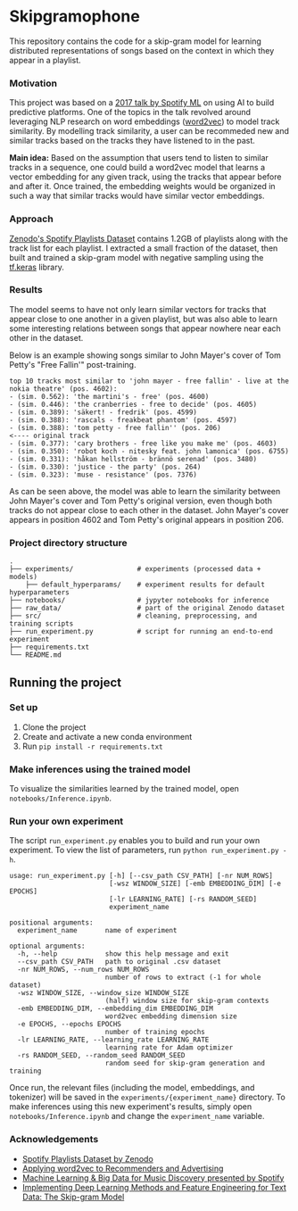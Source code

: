 # Skipgramophone

This repository contains the code for a skip-gram model for learning distributed representations of songs based on the context in which they appear in a playlist.

### Motivation

This project was based on a [2017 talk by Spotify ML](https://youtu.be/HKW_v0xLHH4) on using AI to build predictive platforms. One of the topics in the talk revolved around leveraging NLP research on word embeddings ([word2vec](https://arxiv.org/abs/1301.3781)) to model track similarity. By modelling track similarity, a user can be recommeded new and similar tracks based on the tracks they have listened to in the past.

**Main idea:** Based on the assumption that users tend to listen to similar tracks in a sequence, one could build a word2vec model that learns a vector embedding for any given track, using the tracks that appear before and after it. Once trained, the embedding weights would be organized in such a way that similar tracks would have similar vector embeddings.

### Approach

[Zenodo's Spotify Playlists Dataset](https://zenodo.org/record/2594557) contains 1.2GB of playlists along with the track list for each playlist. I extracted a small fraction of the dataset, then built and trained a skip-gram model with negative sampling using the [tf.keras](https://www.tensorflow.org/api_docs/python/tf/keras) library.

### Results

The model seems to have not only learn similar vectors for tracks that appear close to one another in a given playlist, but was also able to learn some interesting relations between songs that appear nowhere near each other in the dataset.

Below is an example showing songs similar to John Mayer's cover of Tom Petty's "Free Fallin'" post-training.

```
top 10 tracks most similar to 'john mayer - free fallin' - live at the nokia theatre' (pos. 4602):
- (sim. 0.562): 'the martini's - free' (pos. 4600)
- (sim. 0.446): 'the cranberries - free to decide' (pos. 4605)
- (sim. 0.389): 'säkert! - fredrik' (pos. 4599)
- (sim. 0.388): 'rascals - freakbeat phantom' (pos. 4597)
- (sim. 0.388): 'tom petty - free fallin'' (pos. 206)                     <---- original track
- (sim. 0.377): 'cary brothers - free like you make me' (pos. 4603)
- (sim. 0.350): 'robot koch - nitesky feat. john lamonica' (pos. 6755)
- (sim. 0.331): 'håkan hellström - brännö serenad' (pos. 3480)
- (sim. 0.330): 'justice - the party' (pos. 264)
- (sim. 0.323): 'muse - resistance' (pos. 7376)
```

As can be seen above, the model was able to learn the similarity between John Mayer's cover and Tom Petty's original version, even though both tracks do not appear close to each other in the dataset. John Mayer's cover appears in position 4602 and Tom Petty's original appears in position 206.

### Project directory structure

```
.
├── experiments/                # experiments (processed data + models)
    ├── default_hyperparams/    # experiment results for default hyperparameters
├── notebooks/                  # jypyter notebooks for inference
├── raw_data/                   # part of the original Zenodo dataset
├── src/                        # cleaning, preprocessing, and training scripts
├── run_experiment.py           # script for running an end-to-end experiment
├── requirements.txt
└── README.md
```

## Running the project

### Set up

1. Clone the project
2. Create and activate a new conda environment
3. Run `pip install -r requirements.txt`

### Make inferences using the trained model

To visualize the similarities learned by the trained model, open `notebooks/Inference.ipynb`.

### Run your own experiment

The script `run_experiment.py` enables you to build and run your own experiment. To view the list of parameters, run `python run_experiment.py -h`.

```
usage: run_experiment.py [-h] [--csv_path CSV_PATH] [-nr NUM_ROWS]
                         [-wsz WINDOW_SIZE] [-emb EMBEDDING_DIM] [-e EPOCHS]
                         [-lr LEARNING_RATE] [-rs RANDOM_SEED]
                         experiment_name

positional arguments:
  experiment_name       name of experiment

optional arguments:
  -h, --help            show this help message and exit
  --csv_path CSV_PATH   path to original .csv dataset
  -nr NUM_ROWS, --num_rows NUM_ROWS
                        number of rows to extract (-1 for whole dataset)
  -wsz WINDOW_SIZE, --window_size WINDOW_SIZE
                        (half) window size for skip-gram contexts
  -emb EMBEDDING_DIM, --embedding_dim EMBEDDING_DIM
                        word2vec embedding dimension size
  -e EPOCHS, --epochs EPOCHS
                        number of training epochs
  -lr LEARNING_RATE, --learning_rate LEARNING_RATE
                        learning rate for Adam optimizer
  -rs RANDOM_SEED, --random_seed RANDOM_SEED
                        random seed for skip-gram generation and training
```

Once run, the relevant files (including the model, embeddings, and tokenizer) will be saved in the `experiments/{experiment_name}` directory. To make inferences using this new experiment's results, simply open `notebooks/Inference.ipynb` and change the `experiment_name` variable.

### Acknowledgements

- [Spotify Playlists Dataset by Zenodo](https://zenodo.org/record/2594557)
- [Applying word2vec to Recommenders and Advertising](https://mccormickml.com/2018/06/15/applying-word2vec-to-recommenders-and-advertising/)
- [Machine Learning & Big Data for Music Discovery presented by Spotify](https://youtu.be/HKW_v0xLHH4) 
- [Implementing Deep Learning Methods and Feature Engineering for Text Data: The Skip-gram Model](https://www.kdnuggets.com/2018/04/implementing-deep-learning-methods-feature-engineering-text-data-skip-gram.html)
